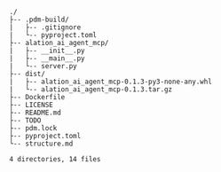     ./
    ├-- .pdm-build/
    |   ├-- .gitignore
    |   └-- pyproject.toml
    ├-- alation_ai_agent_mcp/
    |   ├-- __init__.py
    |   ├-- __main__.py
    |   └-- server.py
    ├-- dist/
    |   ├-- alation_ai_agent_mcp-0.1.3-py3-none-any.whl
    |   └-- alation_ai_agent_mcp-0.1.3.tar.gz
    ├-- Dockerfile
    ├-- LICENSE
    ├-- README.md
    ├-- TODO
    ├-- pdm.lock
    ├-- pyproject.toml
    └-- structure.md
    
    4 directories, 14 files
